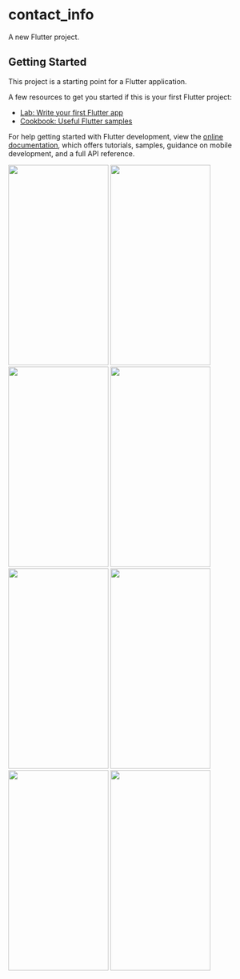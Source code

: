 # contact_info

A new Flutter project.

## Getting Started

This project is a starting point for a Flutter application.

A few resources to get you started if this is your first Flutter project:

- [Lab: Write your first Flutter app](https://docs.flutter.dev/get-started/codelab)
- [Cookbook: Useful Flutter samples](https://docs.flutter.dev/cookbook)

For help getting started with Flutter development, view the
[online documentation](https://docs.flutter.dev/), which offers tutorials,
samples, guidance on mobile development, and a full API reference.
<p>
  <img src="https://github.com/sumitFlutter/Contact-App/assets/153794386/8cf3899c-4264-4456-bfcf-acfcd3ab88f5"
height="400px" width="200px"     />
  <img src="!https://github.com/sumitFlutter/Contact-App/assets/153794386/e82182f5-a020-4c74-b921-fa8591b33f0d"
  height="400px" width="200px"     />
  <img src="https://github.com/sumitFlutter/Contact-App/assets/153794386/0f1cf7b1-d910-4fc1-bee9-92e7eabea0b4"
  height="400px" width="200px"     />
  <img src="https://github.com/sumitFlutter/Contact-App/assets/153794386/4e41bdd4-6e0b-45d6-b500-32d34fdaf8b4"
  height="400px" width="200px"     />
  <img src="!https://github.com/sumitFlutter/Contact-App/assets/153794386/7d588bb8-12a1-494c-bee9-2190a5c3c29c"
  height="400px" width="200px"     />
    <img src="https://github.com/sumitFlutter/Contact-App/assets/153794386/109a126e-fa35-4f0a-8966-c56b96ccd896"
  height="400px" width="200px"     />
    <img src="https://github.com/sumitFlutter/Contact-App/assets/153794386/8c75b47e-20c9-4e1f-9cad-3c9f0069e403)"
  height="400px" width="200px"     />
 <img src="https://github.com/sumitFlutter/Contact-App/assets/153794386/f97cafb0-7104-4ab9-a430-a82dea0ae99e"
  height="400px" width="200px"     />

</p>

